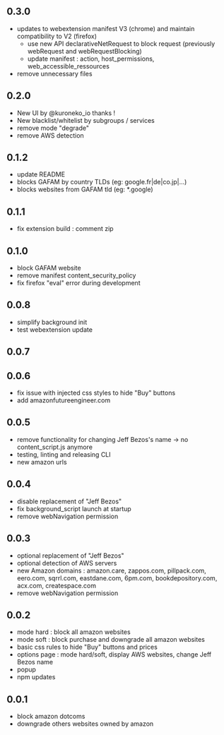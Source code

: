 ## 0.3.0
- updates to webextension manifest V3 (chrome) and maintain compatibility to V2 (firefox)
    - use new API declarativeNetRequest to block request (previously webRequest and webRequestBlocking)
    - update manifest : action, host_permissions, web_accessible_ressources
- remove unnecessary files

## 0.2.0
- New UI by @kuroneko_io thanks !
- New blacklist/whitelist by subgroups / services
- remove mode "degrade"
- remove AWS detection

## 0.1.2
- update README
- blocks GAFAM by country TLDs (eg: google.fr|de|co.jp|...)
- blocks websites from GAFAM tld (eg: *.google)

## 0.1.1
- fix extension build : comment zip

## 0.1.0

- block GAFAM website
- remove manifest content_security_policy
- fix firefox "eval" error during development

## 0.0.8

- simplify background init
- test webextension update

## 0.0.7
## 0.0.6

- fix issue with injected css styles to hide "Buy" buttons
- add amazonfutureengineer.com

## 0.0.5

- remove functionality for changing Jeff Bezos's name -> no content_script.js anymore
- testing, linting and releasing CLI
- new amazon urls

## 0.0.4

- disable replacement of "Jeff Bezos"
- fix background_script launch at startup
- remove webNavigation permission

## 0.0.3

- optional replacement of "Jeff Bezos"
- optional detection of AWS servers
- new Amazon domains : amazon.care, zappos.com, pillpack.com, eero.com, sqrrl.com, eastdane.com, 6pm.com, bookdepository.com, acx.com, createspace.com
- remove webNavigation permission

## 0.0.2

- mode hard : block all amazon websites
- mode soft : block purchase and downgrade all amazon websites
- basic css rules to hide "Buy" buttons and prices
- options page : mode hard/soft, display AWS websites, change Jeff Bezos name
- popup
- npm updates

## 0.0.1

- block amazon dotcoms 
- downgrade others websites owned by amazon